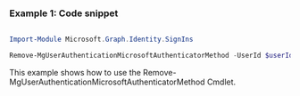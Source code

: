 ### Example 1: Code snippet

```powershell

Import-Module Microsoft.Graph.Identity.SignIns

Remove-MgUserAuthenticationMicrosoftAuthenticatorMethod -UserId $userId -MicrosoftAuthenticatorAuthenticationMethodId $microsoftAuthenticatorAuthenticationMethodId

```
This example shows how to use the Remove-MgUserAuthenticationMicrosoftAuthenticatorMethod Cmdlet.

